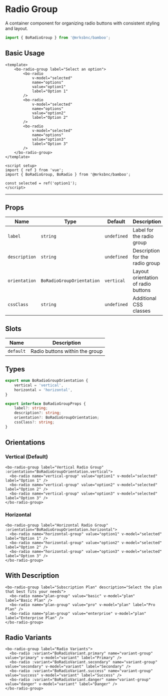 <script setup>
import BoRadioGroup from '@/components/radio-group/bo-radio-group.vue';
import { BoRadioGroupOrientation } from '@/components/radio-group';
import BoRadio from '@/components/radio/bo-radio.vue';
import { BoRadioVariant } from '@/components/radio';
import { BoSize } from '@/shared/bo-size';
</script>

# Radio Group

A container component for organizing radio buttons with consistent styling and layout.

```js
import { BoRadioGroup } from '@mrksbnc/bamboo';
```

## Basic Usage

```vue
<template>
	<bo-radio-group label="Select an option">
		<bo-radio
			v-model="selected"
			name="options"
			value="option1"
			label="Option 1"
		/>
		<bo-radio
			v-model="selected"
			name="options"
			value="option2"
			label="Option 2"
		/>
		<bo-radio
			v-model="selected"
			name="options"
			value="option3"
			label="Option 3"
		/>
	</bo-radio-group>
</template>

<script setup>
import { ref } from 'vue';
import { BoRadioGroup, BoRadio } from '@mrksbnc/bamboo';

const selected = ref('option1');
</script>
```

<hr />
<div class="flex flex-col gap-4 my-4">
  <bo-radio-group label="Select an option">
    <bo-radio name="demo-group" value="option1" model-value="option1" label="Option 1" />
    <bo-radio name="demo-group" value="option2" model-value="option1" label="Option 2" />
    <bo-radio name="demo-group" value="option3" model-value="option1" label="Option 3" />
  </bo-radio-group>
</div>

## Props

| Name          | Type                      | Default     | Description                         |
| ------------- | ------------------------- | ----------- | ----------------------------------- |
| `label`       | `string`                  | `undefined` | Label for the radio group           |
| `description` | `string`                  | `undefined` | Description for the radio group     |
| `orientation` | `BoRadioGroupOrientation` | `vertical`  | Layout orientation of radio buttons |
| `cssClass`    | `string`                  | `undefined` | Additional CSS classes              |

## Slots

| Name      | Description                    |
| --------- | ------------------------------ |
| `default` | Radio buttons within the group |

## Types

```ts
export enum BoRadioGroupOrientation {
	vertical = 'vertical',
	horizontal = 'horizontal',
}

export interface BoRadioGroupProps {
	label?: string;
	description?: string;
	orientation?: BoRadioGroupOrientation;
	cssClass?: string;
}
```

## Orientations

### Vertical (Default)

<div class="flex flex-col gap-4 my-4">
  <bo-radio-group 
    label="Vertical Radio Group" 
    :orientation="BoRadioGroupOrientation.vertical"
  >
    <bo-radio name="vertical-group" value="option1" model-value="option1" label="Option 1" />
    <bo-radio name="vertical-group" value="option2" model-value="option1" label="Option 2" />
    <bo-radio name="vertical-group" value="option3" model-value="option1" label="Option 3" />
  </bo-radio-group>
</div>

```vue
<bo-radio-group label="Vertical Radio Group" :orientation="BoRadioGroupOrientation.vertical">
  <bo-radio name="vertical-group" value="option1" v-model="selected" label="Option 1" />
  <bo-radio name="vertical-group" value="option2" v-model="selected" label="Option 2" />
  <bo-radio name="vertical-group" value="option3" v-model="selected" label="Option 3" />
</bo-radio-group>
```

### Horizontal

<div class="flex flex-col gap-4 my-4">
  <bo-radio-group 
    label="Horizontal Radio Group" 
    :orientation="BoRadioGroupOrientation.horizontal"
  >
    <bo-radio name="horizontal-group" value="option1" model-value="option1" label="Option 1" />
    <bo-radio name="horizontal-group" value="option2" model-value="option1" label="Option 2" />
    <bo-radio name="horizontal-group" value="option3" model-value="option1" label="Option 3" />
  </bo-radio-group>
</div>

```vue
<bo-radio-group label="Horizontal Radio Group" :orientation="BoRadioGroupOrientation.horizontal">
  <bo-radio name="horizontal-group" value="option1" v-model="selected" label="Option 1" />
  <bo-radio name="horizontal-group" value="option2" v-model="selected" label="Option 2" />
  <bo-radio name="horizontal-group" value="option3" v-model="selected" label="Option 3" />
</bo-radio-group>
```

## With Description

<div class="flex flex-col gap-4 my-4">
  <bo-radio-group 
    label="Subscription Plan" 
    description="Select the plan that best fits your needs"
  >
    <bo-radio name="plan-group" value="basic" model-value="basic" label="Basic Plan" />
    <bo-radio name="plan-group" value="pro" model-value="basic" label="Pro Plan" />
    <bo-radio name="plan-group" value="enterprise" model-value="basic" label="Enterprise Plan" />
  </bo-radio-group>
</div>

```vue
<bo-radio-group label="Subscription Plan" description="Select the plan that best fits your needs">
  <bo-radio name="plan-group" value="basic" v-model="plan" label="Basic Plan" />
  <bo-radio name="plan-group" value="pro" v-model="plan" label="Pro Plan" />
  <bo-radio name="plan-group" value="enterprise" v-model="plan" label="Enterprise Plan" />
</bo-radio-group>
```

## Radio Variants

<div class="flex flex-col gap-4 my-4">
  <bo-radio-group label="Radio Variants">
    <bo-radio :variant="BoRadioVariant.primary" name="variant-group" value="primary" model-value="primary" label="Primary" />
    <bo-radio :variant="BoRadioVariant.secondary" name="variant-group2" value="secondary" model-value="secondary" label="Secondary" />
    <bo-radio :variant="BoRadioVariant.success" name="variant-group3" value="success" model-value="success" label="Success" />
    <bo-radio :variant="BoRadioVariant.danger" name="variant-group4" value="danger" model-value="danger" label="Danger" />
  </bo-radio-group>
</div>

```vue
<bo-radio-group label="Radio Variants">
  <bo-radio :variant="BoRadioVariant.primary" name="variant-group" value="primary" v-model="variant" label="Primary" />
  <bo-radio :variant="BoRadioVariant.secondary" name="variant-group" value="secondary" v-model="variant" label="Secondary" />
  <bo-radio :variant="BoRadioVariant.success" name="variant-group" value="success" v-model="variant" label="Success" />
  <bo-radio :variant="BoRadioVariant.danger" name="variant-group" value="danger" v-model="variant" label="Danger" />
</bo-radio-group>
```

